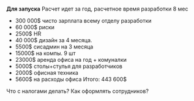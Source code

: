 
**Для запуска**
Расчет идет за год, расчетное время разработки 8 мес
- 300 000$ чисто зарплата всему отделу разработки
- 60 000$ риски
- 2500$ HR 
- 40 000$ дизайн за 4 месяца.
- 5500$ сисадмин на 3 месяца
- 15000$ на компы. 9 шт
- 23000$ аренда офиса на год + комуналки
- 5000$ столы+стулья для разработчиков
- 2000$ офисная техника
- 5600$ на расходы офиса 
Итого: 443 600$

Что с налогами делать? 
Как оформлять сотрудников?
